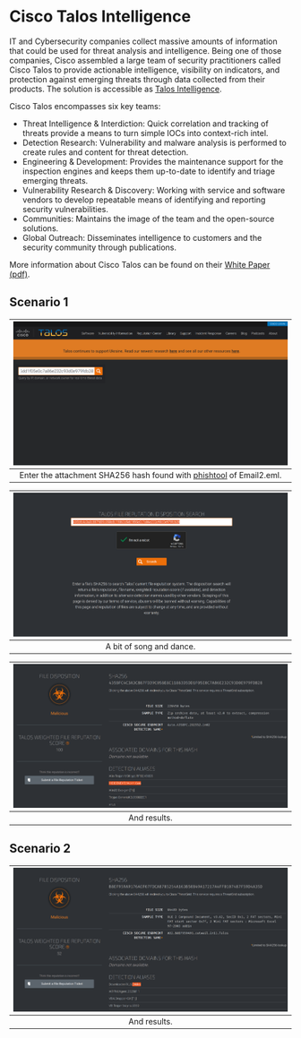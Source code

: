# Cisco Talos Intelligence

IT and Cybersecurity companies collect massive amounts of information that could be used for threat analysis and 
intelligence. Being one of those companies, Cisco assembled a large team of security practitioners called Cisco 
Talos to provide actionable intelligence, visibility on indicators, and protection against emerging threats through 
data collected from their products. The solution is accessible as [Talos Intelligence](https://talosintelligence.com/).

Cisco Talos encompasses six key teams:

* Threat Intelligence & Interdiction: Quick correlation and tracking of threats provide a means to turn simple IOCs into context-rich intel.
* Detection Research: Vulnerability and malware analysis is performed to create rules and content for threat detection.
* Engineering & Development: Provides the maintenance support for the inspection engines and keeps them up-to-date to identify and triage emerging threats.
* Vulnerability Research & Discovery: Working with service and software vendors to develop repeatable means of identifying and reporting security vulnerabilities.
* Communities: Maintains the image of the team and the open-source solutions.
* Global Outreach: Disseminates intelligence to customers and the security community through publications.

More information about Cisco Talos can be found on their 
[White Paper (pdf)](https://www.talosintelligence.com/docs/Talos_WhitePaper.pdf).

## Scenario 1

| ![Talos](../../_static/images/talos-hash.png) |
|:--:|
| Enter the attachment SHA256 hash found with [phishtool](phishtool.md) of Email2.eml. |

| ![Talos](../../_static/images/talos-hash2.png) |
|:--:|
| A bit of song and dance. |

| ![Talos](../../_static/images/talos-hash3.png) |
|:--:|
| And results. |

## Scenario 2

| ![Talos](../../_static/images/talos-hash4.png) |
|:--:|
| And results. |